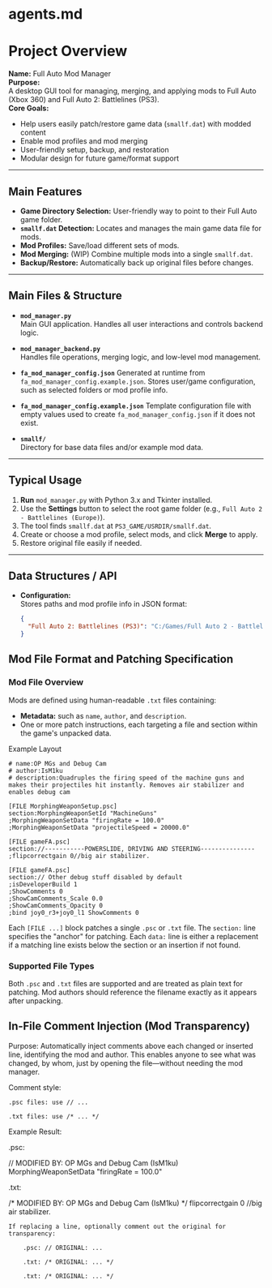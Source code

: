 # agents.md

# Project Overview

**Name:** Full Auto Mod Manager  
**Purpose:**  
A desktop GUI tool for managing, merging, and applying mods to Full Auto (Xbox 360) and Full Auto 2: Battlelines (PS3).  
**Core Goals:**  
- Help users easily patch/restore game data (`smallf.dat`) with modded content
- Enable mod profiles and mod merging
- User-friendly setup, backup, and restoration
- Modular design for future game/format support

---

## Main Features

- **Game Directory Selection:** User-friendly way to point to their Full Auto game folder.
- **`smallf.dat` Detection:** Locates and manages the main game data file for mods.
- **Mod Profiles:** Save/load different sets of mods.
- **Mod Merging:** (WIP) Combine multiple mods into a single `smallf.dat`.
- **Backup/Restore:** Automatically back up original files before changes.

---

## Main Files & Structure

- **`mod_manager.py`**  
  Main GUI application. Handles all user interactions and controls backend logic.

- **`mod_manager_backend.py`**  
  Handles file operations, merging logic, and low-level mod management.

- **`fa_mod_manager_config.json`**
  Generated at runtime from `fa_mod_manager_config.example.json`. Stores user/game configuration, such as selected folders or mod profile info.
- **`fa_mod_manager_config.example.json`**
  Template configuration file with empty values used to create `fa_mod_manager_config.json` if it does not exist.

- **`smallf/`**  
  Directory for base data files and/or example mod data.

---

## Typical Usage

1. **Run** `mod_manager.py` with Python 3.x and Tkinter installed.
2. Use the **Settings** button to select the root game folder (e.g., `Full Auto 2 - Battlelines (Europe)`).
3. The tool finds `smallf.dat` at `PS3_GAME/USRDIR/smallf.dat`.
4. Create or choose a mod profile, select mods, and click **Merge** to apply.
5. Restore original file easily if needed.

---

## Data Structures / API

- **Configuration:**  
  Stores paths and mod profile info in JSON format:
  ```json
  {
    "Full Auto 2: Battlelines (PS3)": "C:/Games/Full Auto 2 - Battlelines (Europe)"
  }
  ```

## Mod File Format and Patching Specification

### Mod File Overview

Mods are defined using human-readable `.txt` files containing:

- **Metadata:** such as `name`, `author`, and `description`.
- One or more patch instructions, each targeting a file and section within the game's unpacked data.

Example Layout

```
# name:OP MGs and Debug Cam
# author:IsM1ku
# description:Quadruples the firing speed of the machine guns and makes their projectiles hit instantly. Removes air stabilizer and enables debug cam

[FILE MorphingWeaponSetup.psc]
section:MorphingWeaponSetId "MachineGuns"
;MorphingWeaponSetData "firingRate = 100.0"
;MorphingWeaponSetData "projectileSpeed = 20000.0"

[FILE gameFA.psc]
section://-----------POWERSLIDE, DRIVING AND STEERING---------------
;flipcorrectgain 0//big air stabilizer.

[FILE gameFA.psc]
section:// Other debug stuff disabled by default
;isDeveloperBuild 1
;ShowComments 0
;ShowCamComments_Scale 0.0
;ShowCamComments_Opacity 0
;bind joy0_r3+joy0_l1 ShowComments 0
```

Each `[FILE ...]` block patches a single `.psc` or `.txt` file.
The `section:` line specifies the "anchor" for patching.
Each `data:` line is either a replacement if a matching line exists below the section or an insertion if not found.

### Supported File Types

Both `.psc` and `.txt` files are supported and are treated as plain text for patching. Mod authors should reference the filename exactly as it appears after unpacking.

## In-File Comment Injection (Mod Transparency)

Purpose:
Automatically inject comments above each changed or inserted line, identifying the mod and author.
This enables anyone to see what was changed, by whom, just by opening the file—without needing the mod manager.

Comment style:

    .psc files: use // ...

    .txt files: use /* ... */

Example Result:

.psc:

// MODIFIED BY: OP MGs and Debug Cam (IsM1ku)
MorphingWeaponSetData "firingRate = 100.0"

.txt:

/* MODIFIED BY: OP MGs and Debug Cam (IsM1ku) */
flipcorrectgain 0	//big air stabilizer.

    If replacing a line, optionally comment out the original for transparency:

        .psc: // ORIGINAL: ...

        .txt: /* ORIGINAL: ... */

        .txt: /* ORIGINAL: ... */
